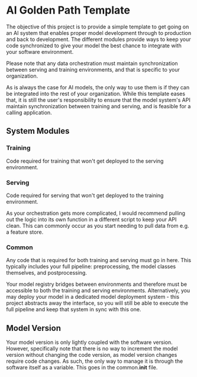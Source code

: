 # AI Golden Path Template

The objective of this project is to provide a simple template to get going on an AI system that enables proper model development through to production and back to development. The different modules provide ways to keep your code synchronized to give your model the best chance to integrate with your software environment.

Please note that any data orchestration must maintain synchronization between serving and training environments, and that is specific to your organization.

As is always the case for AI models, the only way to use them is if they can be integrated into the rest of your organization. While this template eases that, it is still the user's responsibility to ensure that the model system's API maintain synchronization between training and serving, and is feasible for a calling application.

## System Modules

### Training

Code required for training that won't get deployed to the serving environment.

### Serving

Code required for serving that won't get deployed to the training environment.

As your orchestration gets more complicated, I would recommend pulling out the logic into its own function in a different script to keep your API clean. This can commonly occur as you start needing to pull data from e.g. a feature store.

### Common

Any code that is required for both training and serving must go in here. This typically includes your full pipeline: preprocessing, the model classes themselves, and postprocessing.

Your model registry bridges between environments and therefore must be accessible to both the training and serving environments. Alternatively, you may deploy your model in a dedicated model deployment system - this project abstracts away the interface, so you will still be able to execute the full pipeline and keep that system in sync with this one.

## Model Version

Your model version is only lightly coupled with the software version. However, specifically note that there is no way to increment the model version without changing the code version, as model version changes require code changes. As such, the only way to manage it is through the software itself as a variable. This goes in the common.__init__ file.
